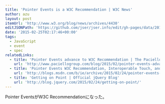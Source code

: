 ```yaml
---
title: 'Pointer Events is a W3C Recommendation | W3C News'
author: azu
layout: post
itemUrl: 'http://www.w3.org/blog/news/archives/4430'
editJSONPath: 'https://github.com/jser/jser.info/edit/gh-pages/data/2015/02/index.json'
date: '2015-02-25T02:17:46+00:00'
tags:
  - JavaScript
  - event
  - spec
relatedLinks:
  - title: 'Pointer Events advance to W3C Recommendation | The Paciello Group – Your Accessibility Partner (WCAG 2.0/508 audits, VPAT, usability and accessible user experience)'
    url: 'http://www.paciellogroup.com/blog/2015/02/pointer-events-advance-to-w3c-recommendation/'
  - title: 'Pointer Events W3C Recommendation, Interoperable Touch, and Removing the Dreaded 300ms Tap Delay - IEBlog - Site Home - MSDN Blogs'
    url: 'http://blogs.msdn.com/b/ie/archive/2015/02/24/pointer-events-w3c-recommendation-interoperable-touch-and-removing-the-dreaded-300ms-tap-delay.aspx'
  - title: 'Getting on Point | Official jQuery Blog'
    url: 'http://blog.jquery.com/2015/02/24/getting-on-point/'
---
```

Pointer EventsがW3C Recommendationになった。
